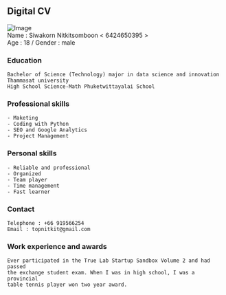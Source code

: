## Digital CV
![Image](https://img.in.th/images/344f1c08cc4f3ad9fa024ba10c66f680.jpg)  
Name : Siwakorn Nitkitsomboon < 6424650395 >   
Age : 18 / Gender : male

### Education
    Bachelor of Science (Technology) major in data science and innovation 
    Thammasat university
    High School Science-Math Phuketwittayalai School

### Professional skills
    - Maketing  
    - Coding with Python  
    - SEO and Google Analytics   
    - Project Management  

### Personal skills
    - Reliable and professional   
    - Organized  
    - Team player  
    - Time management   
    - Fast learner   

### Contact 
    Telephone : +66 919566254  
    Email : topnitkit@gmail.com  

### Work experience and awards
    Ever participated in the True Lab Startup Sandbox Volume 2 and had passed 
    the exchange student exam. When I was in high school, I was a provincial 
    table tennis player won two year award.
